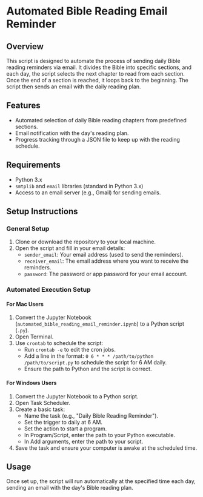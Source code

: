 # Automated Bible Reading Email Reminder

## Overview
This script is designed to automate the process of sending daily Bible reading reminders via email. It divides the Bible into specific sections, and each day, the script selects the next chapter to read from each section. Once the end of a section is reached, it loops back to the beginning. The script then sends an email with the daily reading plan.

## Features
- Automated selection of daily Bible reading chapters from predefined sections.
- Email notification with the day's reading plan.
- Progress tracking through a JSON file to keep up with the reading schedule.

## Requirements
- Python 3.x
- `smtplib` and `email` libraries (standard in Python 3.x)
- Access to an email server (e.g., Gmail) for sending emails.

## Setup Instructions

### General Setup
1. Clone or download the repository to your local machine.
2. Open the script and fill in your email details:
   - `sender_email`: Your email address (used to send the reminders).
   - `receiver_email`: The email address where you want to receive the reminders.
   - `password`: The password or app password for your email account.

### Automated Execution Setup

#### For Mac Users
1. Convert the Jupyter Notebook (`automated_bible_reading_email_reminder.ipynb`) to a Python script (`.py`).
2. Open Terminal.
3. Use `crontab` to schedule the script:
   - Run `crontab -e` to edit the cron jobs.
   - Add a line in the format: `0 6 * * * /path/to/python /path/to/script.py` to schedule the script for 6 AM daily.
   - Ensure the path to Python and the script is correct.

#### For Windows Users
1. Convert the Jupyter Notebook to a Python script.
2. Open Task Scheduler.
3. Create a basic task:
   - Name the task (e.g., "Daily Bible Reading Reminder").
   - Set the trigger to daily at 6 AM.
   - Set the action to start a program.
   - In Program/Script, enter the path to your Python executable.
   - In Add arguments, enter the path to your script.
4. Save the task and ensure your computer is awake at the scheduled time.

## Usage
Once set up, the script will run automatically at the specified time each day, sending an email with the day's Bible reading plan.
